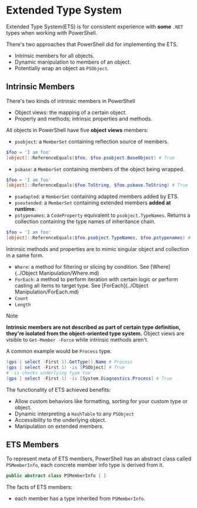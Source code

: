 # Extended Type System

Extended Type System(ETS) is for consistent experience with **some** `.NET` types when working with PowerShell.

There's two approaches that PowerShell did for implementing the ETS.

- Intrinsic members for all objects.
- Dynamic manipulation to members of an object.
- Potentially wrap an object as `PSObject`.

## Intrinsic Members

There's two kinds of intrinsic members in PowerShell
- Object views: the mapping of a certain object.
- Property and methods: intrinsic properties and methods.

All objects in PowerShell have five **object views** members:

- `psobject`: a `MemberSet` containing reflection source of members.
```ps1
$foo = 'I am foo'
[object]::ReferenceEquals($foo, $foo.psobject.BaseObject) # True
```
- `psbase`: a `MemberSet` containing members of the object being wrapped.
```ps1
$foo = 'I am foo'
[object]::ReferenceEquals($foo.ToString, $foo.psbase.ToString) # True
```
- `psadapted`: a `MemberSet` containing adapted members added by ETS.
- `psextended`: a `MemberSet` containing extended members **added at runtime**.
- `pstypenames`: a `CodeProperty` equivalent to `psobject.TypeNames`. Returns a collection containing the type names of inheritance chain.
```ps1
$foo = 'I am foo'
[object]::ReferenceEquals($foo.psobject.TypeNames, $foo.pstypenames) # True
```

Intrinsic methods and properties are to mimic singular object and collection in a same form.
- `Where`: a method for filtering or slicing by condition. See [Where](../Object Manipulation/Where.md) 
- `ForEach`: a method to perform iteration with certain logic or perform casting all items to target type. See [ForEach](../Object Manipulation/ForEach.md) 
- `Count`
- `Length`


> [!NOTE]
>**Intrinsic members are not described as part of certain type definition, they're isolated from the object-oriented type system.**
> Object views are visible to `Get-Member -Force` while intrinsic methods aren't.

A common example would be `Process` type.

```ps1
(gps | select -First 1).GetType().Name # Process
(gps | select -First 1) -is [PSObject] # True
# -is checks underlying type too
(gps | select -First 1) -is [System.Diagnostics.Process] # True
```

The functionality of ETS achieved benefits:

- Allow custom behaviors like formatting, sorting for your custom type or object.
- Dynamic interpreting a `HashTable` to any `PSObject`
- Accessibility to the underlying object.
- Manipulation on extended members.

## ETS Members

To represent meta of ETS members, PowerShell has an abstract class called `PSMemberInfo`, each concrete member info type is derived from it.

```cs
public abstract class PSMemberInfo { }
```


The facts of ETS members:
- each member has a type inherited from `PSMemberInfo`.

